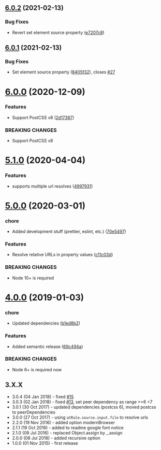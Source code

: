 ## [6.0.2](https://github.com/unlight/postcss-import-url/compare/v6.0.1...v6.0.2) (2021-02-13)


### Bug Fixes

* Revert set element source property ([e7207c8](https://github.com/unlight/postcss-import-url/commit/e7207c8ea7ad2f28e8ae2771781b4e20d38dd8e3))

## [6.0.1](https://github.com/unlight/postcss-import-url/compare/v6.0.0...v6.0.1) (2021-02-13)


### Bug Fixes

* Set element source property ([8405f32](https://github.com/unlight/postcss-import-url/commit/8405f32b9aa09bef534e67717bf7de3d52477547)), closes [#27](https://github.com/unlight/postcss-import-url/issues/27)

# [6.0.0](https://github.com/unlight/postcss-import-url/compare/v5.1.0...v6.0.0) (2020-12-09)


### Features

* Support PostCSS v8 ([2d17367](https://github.com/unlight/postcss-import-url/commit/2d173670da93ab88a428ade3a05a792f79503b7e))


### BREAKING CHANGES

* Support PostCSS v8

# [5.1.0](https://github.com/unlight/postcss-import-url/compare/v5.0.0...v5.1.0) (2020-04-04)


### Features

* supports multiple url resolves ([4997931](https://github.com/unlight/postcss-import-url/commit/4997931bf216c8b740fae7518c13cb457e840053))

# [5.0.0](https://github.com/unlight/postcss-import-url/compare/v4.0.0...v5.0.0) (2020-03-01)


### chore

* Added development stuff (prettier, eslint, etc.) ([70e5497](https://github.com/unlight/postcss-import-url/commit/70e5497a750dd7e7935ed4f08fde76f30b69b955))


### Features

* Resolve relative URLs in property values ([c11c03d](https://github.com/unlight/postcss-import-url/commit/c11c03d10f8d5016d4cec811f40fed6f6140e6f1))


### BREAKING CHANGES

* Node 10+ is required

# [4.0.0](https://github.com/unlight/postcss-import-url/compare/v3.0.4...v4.0.0) (2019-01-03)


### chore

* Updated dependencies ([b1ed8b2](https://github.com/unlight/postcss-import-url/commit/b1ed8b2))


### Features

* Added semantic release ([69c494a](https://github.com/unlight/postcss-import-url/commit/69c494a))


### BREAKING CHANGES

* Node 6+ is required now

## 3.X.X

* 3.0.4 (04 Jan 2018) - fixed [#15](https://github.com/unlight/postcss-import-url/issues/15)
* 3.0.3 (02 Jan 2018) - fixed [#13](https://github.com/unlight/postcss-import-url/issues/13), set peer dependency as range >=6 <7
* 3.0.1 (30 Oct 2017) - updated dependencies (postcss 6), moved postcss to peerDependencies
* 3.0.0 (27 Oct 2017) - using `atRule.source.input.file` to resolve urls
* 2.2.0 (19 Nov 2016) - added option modernBrowser
* 2.1.1 (19 Oct 2016) - added to readme google font notice
* 2.1.0 (09 Jul 2016) - replaced Object.assign by _.assign
* 2.0.0 (08 Jul 2016) - added recursive option
* 1.0.0 (01 Nov 2015) - first release
